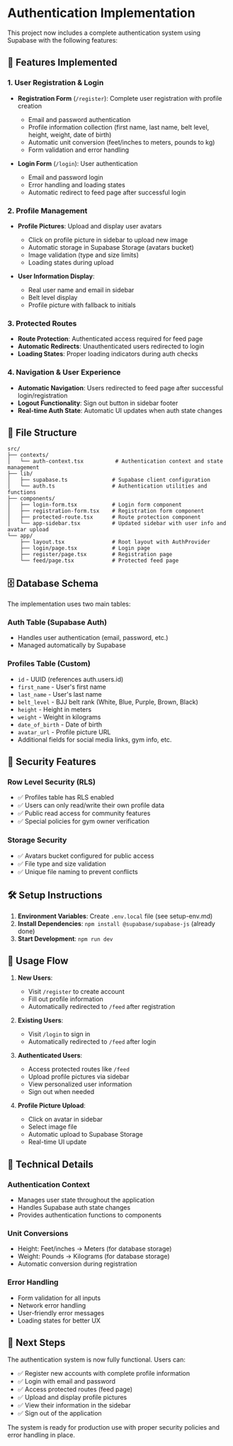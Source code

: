 # Authentication Implementation

This project now includes a complete authentication system using Supabase with the following features:

## 🚀 Features Implemented

### 1. User Registration & Login

- **Registration Form** (`/register`): Complete user registration with profile creation

  - Email and password authentication
  - Profile information collection (first name, last name, belt level, height, weight, date of birth)
  - Automatic unit conversion (feet/inches to meters, pounds to kg)
  - Form validation and error handling

- **Login Form** (`/login`): User authentication
  - Email and password login
  - Error handling and loading states
  - Automatic redirect to feed page after successful login

### 2. Profile Management

- **Profile Pictures**: Upload and display user avatars

  - Click on profile picture in sidebar to upload new image
  - Automatic storage in Supabase Storage (avatars bucket)
  - Image validation (type and size limits)
  - Loading states during upload

- **User Information Display**:
  - Real user name and email in sidebar
  - Belt level display
  - Profile picture with fallback to initials

### 3. Protected Routes

- **Route Protection**: Authenticated access required for feed page
- **Automatic Redirects**: Unauthenticated users redirected to login
- **Loading States**: Proper loading indicators during auth checks

### 4. Navigation & User Experience

- **Automatic Navigation**: Users redirected to feed page after successful login/registration
- **Logout Functionality**: Sign out button in sidebar footer
- **Real-time Auth State**: Automatic UI updates when auth state changes

## 📁 File Structure

```
src/
├── contexts/
│   └── auth-context.tsx          # Authentication context and state management
├── lib/
│   ├── supabase.ts              # Supabase client configuration
│   └── auth.ts                  # Authentication utilities and functions
├── components/
│   ├── login-form.tsx           # Login form component
│   ├── registration-form.tsx    # Registration form component
│   ├── protected-route.tsx      # Route protection component
│   └── app-sidebar.tsx          # Updated sidebar with user info and avatar upload
└── app/
    ├── layout.tsx               # Root layout with AuthProvider
    ├── login/page.tsx           # Login page
    ├── register/page.tsx        # Registration page
    └── feed/page.tsx            # Protected feed page
```

## 🗄️ Database Schema

The implementation uses two main tables:

### Auth Table (Supabase Auth)

- Handles user authentication (email, password, etc.)
- Managed automatically by Supabase

### Profiles Table (Custom)

- `id` - UUID (references auth.users.id)
- `first_name` - User's first name
- `last_name` - User's last name
- `belt_level` - BJJ belt rank (White, Blue, Purple, Brown, Black)
- `height` - Height in meters
- `weight` - Weight in kilograms
- `date_of_birth` - Date of birth
- `avatar_url` - Profile picture URL
- Additional fields for social media links, gym info, etc.

## 🔐 Security Features

### Row Level Security (RLS)

- ✅ Profiles table has RLS enabled
- ✅ Users can only read/write their own profile data
- ✅ Public read access for community features
- ✅ Special policies for gym owner verification

### Storage Security

- ✅ Avatars bucket configured for public access
- ✅ File type and size validation
- ✅ Unique file naming to prevent conflicts

## 🛠️ Setup Instructions

1. **Environment Variables**: Create `.env.local` file (see setup-env.md)
2. **Install Dependencies**: `npm install @supabase/supabase-js` (already done)
3. **Start Development**: `npm run dev`

## 🎯 Usage Flow

1. **New Users**:

   - Visit `/register` to create account
   - Fill out profile information
   - Automatically redirected to `/feed` after registration

2. **Existing Users**:

   - Visit `/login` to sign in
   - Automatically redirected to `/feed` after login

3. **Authenticated Users**:

   - Access protected routes like `/feed`
   - Upload profile pictures via sidebar
   - View personalized user information
   - Sign out when needed

4. **Profile Picture Upload**:
   - Click on avatar in sidebar
   - Select image file
   - Automatic upload to Supabase Storage
   - Real-time UI update

## 🔧 Technical Details

### Authentication Context

- Manages user state throughout the application
- Handles Supabase auth state changes
- Provides authentication functions to components

### Unit Conversions

- Height: Feet/inches → Meters (for database storage)
- Weight: Pounds → Kilograms (for database storage)
- Automatic conversion during registration

### Error Handling

- Form validation for all inputs
- Network error handling
- User-friendly error messages
- Loading states for better UX

## 🚦 Next Steps

The authentication system is now fully functional. Users can:

- ✅ Register new accounts with complete profile information
- ✅ Login with email and password
- ✅ Access protected routes (feed page)
- ✅ Upload and display profile pictures
- ✅ View their information in the sidebar
- ✅ Sign out of the application

The system is ready for production use with proper security policies and error handling in place.
